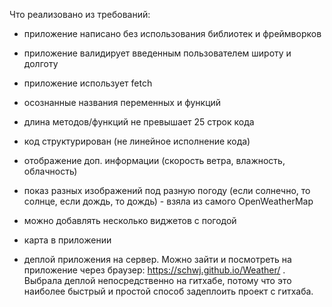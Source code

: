 Что реализовано из требований:

- приложение написано без использования библиотек и фреймворков
- приложение валидирует введенным пользователем широту и долготу
- приложение использует fetch

- осознанные названия переменных и функций
- длина методов/функций не превышает 25 строк кода
- код структурирован (не линейное исполнение кода)

- отображение доп. информации (скорость ветра, влажность, облачность)
- показ разных изображений под разную погоду (если солнечно, то солнце, если дождь, то дождь) - взяла из самого OpenWeatherMap

- можно добавлять несколько виджетов с погодой
- карта в приложении

- деплой приложения на сервер. Можно зайти и посмотреть на приложение через браузер: https://schwj.github.io/Weather/ . Выбрала деплой непосредственно на гитхабе, потому что это наиболее быстрый и простой способ задеплоить проект с гитхаба.
